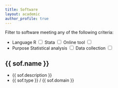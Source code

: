 ```yaml
---
title: Software
layout: academic
author_profile: true
---
```


<!-- {% raw %} -->
<div id="app">
    <div>
      <p>Filter to software meeting any of the following criteria:</p>
      <ul>
        <li class="checkboxlist">
        Language
        <label class="container">R
            <input type="checkbox" v-model="show.rpkg">
            <span class="checkmark"></span>
        </label>
        <label class="container">Stata
            <input type="checkbox" v-model="show.stata">
            <span class="checkmark"></span>
        </label>
        <label class="container">Online tool
              <input type="checkbox" v-model="show.gui">
              <span class="checkmark"></span>
        </label>
        </li>
        <li class="checkboxlist">
        Purpose
            <label class="container">Statistical analysis
                <input type="checkbox" v-model="show.statistics">
                <span class="checkmark"></span>
            </label>
            <label class="container">Data collection
                <input type="checkbox" v-model="show.datacollection">
                <span class="checkmark"></span>
            </label>
        </li>
      </ul>
    </div>
    <div v-for="sof in softw">
        <h2>{{ sof.name }}</h2>
        <ul class="softlist">
          <li>
          {{ sof.description }}
          </li>
          <li>
          <a v-bind:href="sof.link">{{ sof.type }}</a> / {{ sof.domain }}
          </li>
        </ul>
    </div>
</div>
<!-- {% endraw %} -->

<script>
// software list
var sw = [
        {% for ss in site.data.software %}{
          "name": "{{ ss.name }}",
          "description": "{{ ss.description }}",
          "link": "{{ ss.link }}",
          "type": "{{ ss.type }}",
          "domain": "{{ ss.domain }}"
        }{% unless forloop.last %},{% endunless %}
      {% endfor %}];
//vue app
const app = Vue.createApp({
  data: () => ({
    swa: sw,
    show: {
        rpkg: true,
        stata: true,
        gui: true,
        statistics: true,
        datacollection: true,
    },
  }),
  computed: {
    softw: function () {
        var x = [];
        for (i = 0; i < this.swa.length; i++) {
            let add = false;
            if (this.show.rpkg && this.swa[i].type == "R package")
                add = true;
            if (this.show.stata && this.swa[i].type == "Stata module")
                add = true;
            if (this.show.gui && this.swa[i].type == "GUI")
                add = true;
            if (this.show.statistics && this.swa[i].domain == "Statistics")
                add = true;
            if (this.show.datacollection && this.swa[i].domain == "Data collection")
                add = true;
            if (add)
                x.push(this.swa[i]);
        }
        return x
    }
  }
})
app.mount('#app')
</script>
